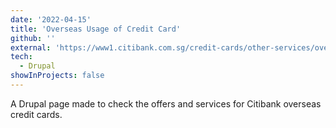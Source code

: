 ```yaml
---
date: '2022-04-15'
title: 'Overseas Usage of Credit Card'
github: ''
external: 'https://www1.citibank.com.sg/credit-cards/other-services/overseas-usage?tab=overseas-usage'
tech:
  - Drupal
showInProjects: false
---
```


A Drupal page made to check the offers and services for Citibank overseas credit cards.
